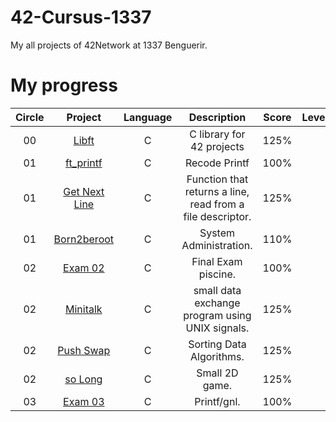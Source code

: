 # 42-Cursus-1337
My all projects of 42Network at 1337 Benguerir. 

# My progress
|Circle | Project | Language | Description | Score | Level |
|:-----:|:-------:|:--------:|:-----------:|:-----:|:-----:|
|00| [Libft](https://github.com/48d31kh413k/1337-Libft-42) | C | C library for 42 projects | 125% |
|01| [ft_printf](https://github.com/48d31kh413k/1337-ft_printf-42) | C | Recode Printf | 100% |
|01| [Get Next Line](https://github.com/48d31kh413k/1337-Get_Next_Line-42) | C | Function that returns a line, read from a file descriptor. | 125% |
|01| [Born2beroot](https://github.com/48d31kh413k/1337-Born2beRoot-42) | C | System Administration. | 110% |
|02| [Exam 02](https://github.com/48d31kh413k/1337-exam_rank_02-42) | C | Final Exam piscine. | 100% |
|02| [Minitalk](https://github.com/48d31kh413k/1337-minitalk-42) | C | small data exchange program using UNIX signals. | 125% |
|02| [Push Swap](https://github.com/48d31kh413k/1337-push_swap-42) | C | Sorting Data Algorithms. | 125% |
|02| [so Long]() | C | Small 2D game. | 125% |
|03| [Exam 03]() | C | Printf/gnl. | 100% |
